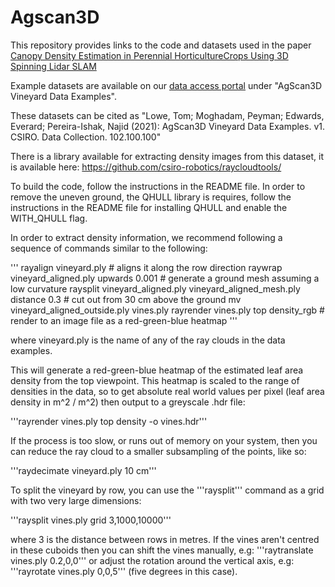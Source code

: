 # Agscan3D
This repository provides links to the code and datasets used in the paper [Canopy Density Estimation in Perennial HorticultureCrops Using 3D Spinning Lidar SLAM](https://onlinelibrary.wiley.com/doi/abs/10.1002/rob.22006)

Example datasets are available on our [data access portal](https://my.csiro.au/Tasks/Information-resources/Library/Data-Access-Portal) under "AgScan3D Vineyard Data Examples".

These datasets can be cited as "Lowe, Tom; Moghadam, Peyman; Edwards, Everard; Pereira-Ishak, Najid (2021): AgScan3D Vineyard Data Examples. v1. CSIRO. Data Collection. 102.100.100"

There is a library available for extracting density images from this dataset, it is available here: https://github.com/csiro-robotics/raycloudtools/


To build the code, follow the instructions in the README file. In order to remove the uneven ground, the QHULL library is requires, follow the instructions in the README file for installing QHULL and enable the WITH_QHULL flag.

In order to extract density information, we recommend following a sequence of commands similar to the following:

'''
rayalign vineyard.ply                      # aligns it along the row direction
raywrap vineyard_aligned.ply upwards 0.001 # generate a ground mesh assuming a low curvature
raysplit vineyard_aligned.ply vineyard_aligned_mesh.ply distance 0.3 # cut out from 30 cm above the ground
mv vineyard_aligned_outside.ply vines.ply
rayrender vines.ply top density_rgb        # render to an image file as a red-green-blue heatmap
'''

where vineyard.ply is the name of any of the ray clouds in the data examples. 

This will generate a red-green-blue heatmap of the estimated leaf area density from the top viewpoint. This heatmap is scaled to the range of densities in the data, so to get absolute real world values per pixel (leaf area density in m^2 / m^2) then output to a greyscale .hdr file:

'''rayrender vines.ply top density -o vines.hdr'''

If the process is too slow, or runs out of memory on your system, then you can reduce the ray cloud to a smaller subsampling of the points, like so:

'''raydecimate vineyard.ply 10 cm'''

To split the vineyard by row, you can use the '''raysplit''' command as a grid with two very large dimensions:

'''raysplit vines.ply grid 3,1000,10000'''

where 3 is the distance between rows in metres. If the vines aren't centred in these cuboids then you can shift the vines manually, e.g: '''raytranslate vines.ply 0.2,0,0''' or adjust the rotation around the vertical axis, e.g: '''rayrotate vines.ply 0,0,5''' (five degrees in this case).

